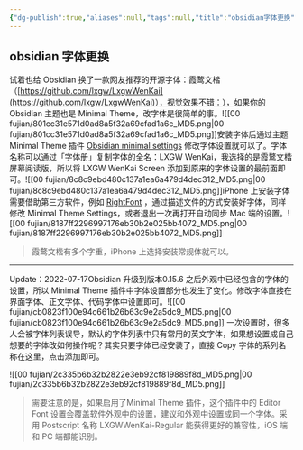 ```yaml
---
{"dg-publish":true,"aliases":null,"tags":null,"title":"obsidian字体更换","permalink":"/0801-xuexibiji/obsidian/obsidian其他教程/obsidian字体更换/","dgPassFrontmatter":true,"noteIcon":""}
---
```


## obsidian 字体更换

试着也给 Obsidian 换了一款网友推荐的开源字体：霞鹜文楷（[https://github.com/lxgw/LxgwWenKai](https://github.com/lxgw/LxgwWenKai)），视觉效果不错：），如果你的 Obsidian 主题也是 Minimal Theme，改字体是很简单的事。![[00 fujian/801cc31e571d0ad8a5f32a69cfad1a6c_MD5.png\|00 fujian/801cc31e571d0ad8a5f32a69cfad1a6c_MD5.png]]安装字体后通过主题 Minimal Theme 插件 [Obsidian minimal settings](https://github.com/kepano/obsidian-minimal-settings) 修改字体设置就可以了。字体名称可以通过「字体册」复制字体的全名：LXGW WenKai，我选择的是霞鹜文楷 屏幕阅读版，所以将 LXGW WenKai Screen 添加到原来的字体设置的最前面即可。![[00 fujian/8c8c9ebd480c137a1ea6a479d4dec312_MD5.png\|00 fujian/8c8c9ebd480c137a1ea6a479d4dec312_MD5.png]]iPhone 上安装字体需要借助第三方软件，例如 [RightFont](https://apps.apple.com/cn/app/rightfont-%E4%B8%93%E4%B8%9A%E5%AD%97%E4%BD%93%E5%AE%89%E8%A3%85%E5%BA%94%E7%94%A8/id1271732065) ，通过描述文件的方式安装好字体，同样修改 Minimal Theme Settings，或者退出一次再打开自动同步 Mac 端的设置。![[00 fujian/8187ff2296997176eb30b2e025bb4072_MD5.png\|00 fujian/8187ff2296997176eb30b2e025bb4072_MD5.png]]

> 霞鹜文楷有多个字重，iPhone 上选择安装常规体就可以。

---

Update：2022-07-17Obsidian 升级到版本0.15.6 之后外观中已经包含的字体的设置，所以 Minimal Theme 插件中字体设置部分也发生了变化。修改字体直接在界面字体、正文字体、代码字体中设置即可。![[00 fujian/cb0823f100e94c661b26b63c9e2a5dc9_MD5.png\|00 fujian/cb0823f100e94c661b26b63c9e2a5dc9_MD5.png]]
一次设置时，很多人会被字体列表误导，默认的字体列表中只有常用的英文字体，如果想设置成自己想要的字体改如何操作呢？其实只要字体已经安装了，直接 Copy 字体的系列名称在这里，点击添加即可。

![[00 fujian/2c335b6b32b2822e3eb92cf819889f8d_MD5.png\|00 fujian/2c335b6b32b2822e3eb92cf819889f8d_MD5.png]]

> 需要注意的是，如果启用了Minimal Theme 插件，这个插件中的 Editor Font 设置会覆盖软件外观中的设置，建议和外观中设置成同一个字体。采用 Postscript 名称 LXGWWenKai-Regular 能获得更好的兼容性，iOS 端和 PC 端都能识别。